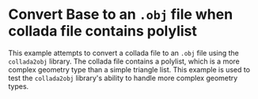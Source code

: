 # Convert Base to an `.obj` file when collada file contains polylist

This example attempts to convert a collada file to an `.obj` file using the `collada2obj` library. The collada file contains a polylist, which is a more complex geometry type than a simple triangle list. This example is used to test the `collada2obj` library's ability to handle more complex geometry types.